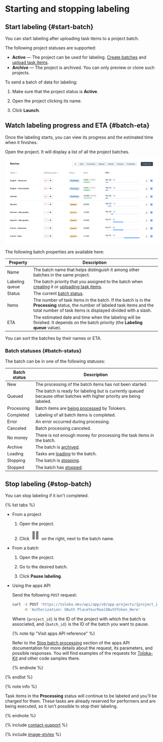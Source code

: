 # Starting and stopping labeling

## Start labeling {#start-batch}

You can start labeling after uploading task items to a project batch.

The following project statuses are supported:

- **Active** — The project can be used for labeling. [Create batches](add-task.md#new-batch) and [upload task items](add-task.md#edit).
- **Archive** — The project is archived. You can only preview or clone such projects.

To send a batch of data for labeling:

1. Make sure that the project status is **Active**.

1. Open the project clicking its name.

1. Click **Launch**.

## Watch labeling progress and ETA {#batch-eta}

Once the labeling starts, you can view its progress and the estimated time when it finishes.

Open the project. It will display a list of all the project batches.

![Labeling progress](../_images/labeling-progress.png)

The following batch properties are available here:

Property | Description
-------- | -----------
Name | The batch name that helps distinguish it among other batches in the same project.
Labeling queue | The batch priority that you assigned to the batch when [creating](add-task.md#new-batch) it or [uploading task items](add-task.md#edit).
Status | The current [batch status](#batch-status).
Items | The number of task items in the batch. If the batch is in the **Processing** status, the number of labeled task items and the total number of task items is displayed  divided with a slash.
ETA | The estimated date and time when the labeling will be finished. It depends on the batch priority (the **Labeling queue** value).

You can sort the batches by their names or ETA.

### Batch statuses {#batch-status}

The batch can be in one of the following statuses:

Batch status | Description
------------ | -----------
New | The processing of the batch items has not been started.
Queued | The batch is ready for labeling but is currently queued because other batches with higher priority are being labeled.
Processing | Batch items are [being processed](#start-batch) by Tolokers.
Completed | Labeling of all batch items is completed.
Error | An error occurred during processing.
Canceled | Batch processing canceled.
No money | There is not enough money for processing the task items in the batch.
Archive | The batch is [archived](archive-batch.md).
Loading | Tasks are [loading](add-task.md) to the batch.
Stopping | The batch is [stopping](#stop-batch).
Stopped | The batch has [stopped](#stop-batch).

## Stop labeling {#stop-batch}

You can stop labeling if it isn't completed.

{% list tabs %}

- From a project

  1. Open the project.

  1. Click ![Pause](../_images/batch-pause.svg) on the right, next to the batch name.

- From a batch

  1. Open the project.

  1. Go to the desired batch.

  1. Click **Pause labeling**.

- Using the apps API

  Send the following `POST` request:

  ```bash
  curl -X POST 'https://toloka.dev/api/app/v0/app-projects/{project_id}/batches/{batch_id}/stop' \
       -H 'Authorization: OAuth PlaceYourRealOAuthToken_Here'
  ```

  Where `{project_id}` is the ID of the project with which the batch is associated, and `{batch_id}` is the ID of the batch you want to pause.

  {% note tip "Visit apps API reference" %}

  Refer to the [Stop batch processing](https://toloka.ai/docs/api/apps-reference/#post-/app-projects/-app_project_id-/batches/-batch_id-/stop) section of the apps API documentation for more details about the request, its parameters, and possible responses. You will find examples of the requests for [Toloka-Kit](../../toloka-kit/index.md) and other code samples there.

  {% endnote %}

{% endlist %}

{% note info %}

Task items in the **Processing** status will continue to be labeled and you'll be charged for them. These tasks are already reserved for performers and are being executed, so it isn't possible to stop their labeling.

{% endnote %}

{% include [contact-support](../_includes/contact-support.md) %}

{% include [image-styles](../../../_includes/image-styles-internal.md) %}